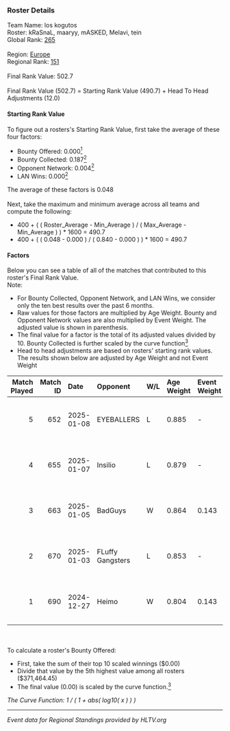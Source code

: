 ### Roster Details<br />
Team Name: los kogutos<br />
Roster: kRaSnaL, maaryy, mASKED, Melavi, tein<br />
Global Rank: [265](../../standings_global_2025_02_24.md)<br />
<br />
Region: [Europe]( ../../standings_europe_2025_02_24.md)<br />
Regional Rank: [151]( ../../standings_europe_2025_02_24.md)<br />
<br />
Final Rank Value:  502.7<br />
<br />
Final Rank Value (502.7) = Starting Rank Value (490.7) + Head To Head Adjustments (12.0)<br />

#### Starting Rank Value<br />
To figure out a rosters's Starting Rank Value, first take the average of these four factors:<br />
- Bounty Offered: 0.000[<sup>1</sup>](#table2)
- Bounty Collected: 0.187[<sup>2</sup>](#table1)
- Opponent Network: 0.004[<sup>2</sup>](#table1)
- LAN Wins: 0.000[<sup>2</sup>](#table1)

The average of these factors is 0.048<br />
<br />
Next, take the maximum and minimum average across all teams and compute the following:<br />
- 400 + ( ( Roster_Average - Min_Average ) / ( Max_Average - Min_Average ) ) * 1600 = 490.7
- 400 + ( ( 0.048 - 0.000 ) / ( 0.840 - 0.000 ) ) * 1600 = 490.7


#### Factors<br />
Below you can see a table of all of the matches that contributed to this roster's Final Rank Value.<br />
Note:<br />

- For Bounty Collected, Opponent Network, and LAN Wins, we consider only the ten best results over the past 6 months.
- Raw values for those factors are multiplied by Age Weight. Bounty and Opponent Network values are also multiplied by Event Weight. The adjusted value is shown in parenthesis.
- The final value for a factor is the total of its adjusted values divided by 10. Bounty Collected is further scaled by the curve function[<sup>3</sup>](#curveFunction)
- Head to head adjustments are based on rosters' starting rank values. The results shown below are adjusted by Age Weight and not Event Weight
<span id="table1"></span><br />


| Match Played | Match ID | Date       | Opponent         | W/L | Age Weight | Event Weight | Bounty Collected | Opponent Network | LAN Wins  | H2H Adj. | Roster                                |
| -: | -: | :- | :- | :- | :- | :- | :- | :- | :- | -: | :- |
|            5 |      652 | 2025-01-08 | EYEBALLERS       | L   | 0.885      | -            | -                | -                | -         |    -5.87 | kRaSnaL, maaryy, mASKED, Melavi, tein |
|            4 |      655 | 2025-01-07 | Insilio          | L   | 0.879      | -            | -                | -                | -         |    -8.13 | kRaSnaL, maaryy, mASKED, Melavi, tein |
|            3 |      663 | 2025-01-05 | BadGuys          | W   | 0.864      | 0.143        | 0.000 (0.000)    | 0.153 (0.019)    | 0 (0.000) |    14.46 | kRaSnaL, maaryy, mASKED, Melavi, tein |
|            2 |      670 | 2025-01-03 | FLuffy Gangsters | L   | 0.853      | -            | -                | -                | -         |    -7.12 | maaryy, mASKED, Melavi, tein, tomiko  |
|            1 |      690 | 2024-12-27 | Heimo            | W   | 0.804      | 0.143        | 0.004 (0.000)    | 0.155 (0.018)    | 0 (0.000) |    18.63 | kRaSnaL, maaryy, mASKED, mhL, tomiko  |

<br />
<span id="table2"></span><br />
To calculate a roster's Bounty Offered:<br />

- First, take the sum of their top 10 scaled winnings ($0.00)
- Divide that value by the 5th highest value among all rosters ($371,464.45)
- The final value (0.00) is scaled by the curve function.[<sup>3</sup>](#curveFunction)

<span id="curveFunction"></span>_The Curve Function: 1 / ( 1 + abs( log10( x ) ) )_<br />

---
_Event data for Regional Standings provided by HLTV.org_<br />
